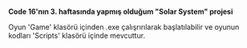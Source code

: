 **Code 16'nın 3. haftasında yapmış olduğum "Solar System" projesi**

Oyun 'Game' klasörü içinden .exe çalışrırılarak başlatılabilir ve oyunun kodları 'Scripts' klasörü içinde mevcuttur.
